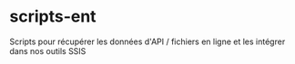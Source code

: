 # scripts-ent
Scripts pour récupérer les données d'API / fichiers en ligne et les intégrer dans nos outils SSIS
